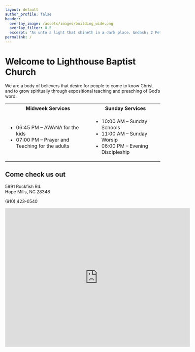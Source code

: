 ```yaml
---
layout: default
author_profile: false
header:
  overlay_image: /assets/images/building_wide.png
  overlay_filter: 0.5
  excerpt: "As unto a light that shineth in a dark place. &ndash; 2 Peter 1:19"
permalink: /
---
```


<h1>Welcome to Lighthouse Baptist Church</h1>

<p>We are a body of believers that desire for people to come to know Christ and to grow spiritually through expositional teaching and preaching of God&rsquo;s word.</p>

<table>
    <tr>
        <th>Midweek Services</th>
        <th>Sunday Services</th>
    </tr>
    <tr>
        <td><ul><li>06:45 PM &ndash; AWANA for the kids</li><li>07:00 PM &ndash; Prayer and Teaching for the adults</li></ul></td>
        <td><ul><li>10:00 AM &ndash; Sunday Schools</li><li>11:00 AM &ndash; Sunday Worsip</li><li>06:00 PM &ndash; Evening Discipleship</li></ul></td>
    </tr>
</table>

<h2 class="content-subhead">Come check us out</h2>
<p>5991 Rockfish Rd.<br />Hope Mills, NC 28348</p>
<p>(910) 423-0540</p>

<iframe src="https://www.google.com/maps/embed?pb=!1m18!1m12!1m3!1d3269.2905872371957!2d-78.97553368485683!3d34.97438537601904!2m3!1f0!2f0!3f0!3m2!1i1024!2i768!4f13.1!3m3!1m2!1s0x89ab1680101ed159%3A0x536f2743dc222f7c!2sLighthouse+Baptist+Church!5e0!3m2!1sen!2sus!4v1453006186327" width="600" height="450" frameborder="0" style="border:0" allowfullscreen></iframe>